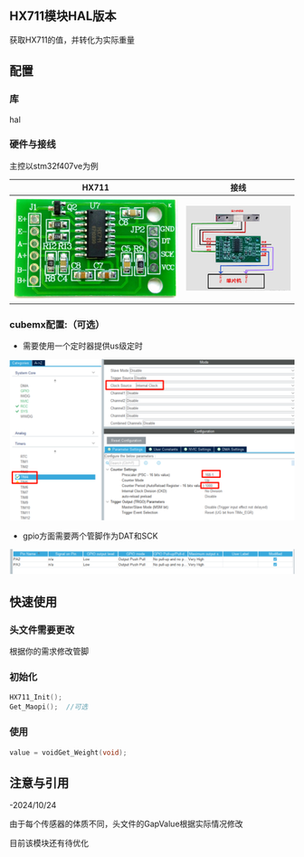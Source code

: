 ## HX711模块HAL版本

获取HX711的值，并转化为实际重量

## 配置

### 库

hal

### 硬件与接线

主控以stm32f407ve为例

| HX711                                          | 接线                                           |
| ---------------------------------------------- | ---------------------------------------------- |
| ![1729768228531](image/README/1729768228531.png) | ![1733747322397](image/README/1733747322397.png) |

### cubemx配置:（可选）

- 需要使用一个定时器提供us级定时

![1733747197151](image/README/1733747197151.png)

- gpio方面需要两个管脚作为DAT和SCK

![1733747296873](image/README/1733747296873.png)

## 快速使用

### 头文件需要更改

根据你的需求修改管脚

### 初始化

```C
HX711_Init();
Get_Maopi();  //可选
```

### 使用
```C
value = voidGet_Weight(void);
```


## 注意与引用

-2024/10/24

由于每个传感器的体质不同，头文件的GapValue根据实际情况修改

目前该模块还有待优化
